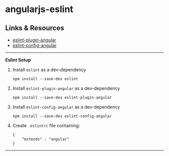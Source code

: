 
# angularjs-eslint

## Links & Resources

  * [eslint-plugin-angular](https://github.com/EmmanuelDemey/eslint-plugin-angular)
  * [eslint-config-angular](https://github.com/dustinspecker/eslint-config-angular)
  
----

__Eslint Setup__

1. Install `eslint` as a dev-dependency

    ```
    npm install --save-dev eslint
    ```

2. Install `eslint-plugin-angular` as a dev-dependency

    ```
    npm install --save-dev eslint-plugin-angular
    ```

3. Install `eslint-config-angular` as a dev-dependency

    ```
    npm install --save-dev eslint-config-angular
    ```

4. Create `.eslintrc` file containing:

    ```
    {
        "extends" : "angular"
    }
    ```


----

